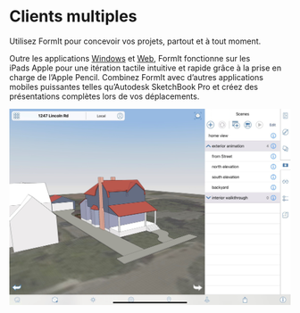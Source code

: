 # Clients multiples

Utilisez FormIt pour concevoir vos projets, partout et à tout moment.

Outre les applications [Windows](https://formit.autodesk.com/download) et [Web](https://formit.autodesk.com/app), FormIt fonctionne sur les iPads Apple pour une itération tactile intuitive et rapide grâce à la prise en charge de l’Apple Pencil. Combinez FormIt avec d’autres applications mobiles puissantes telles qu’Autodesk SketchBook Pro et créez des présentations complètes lors de vos déplacements.

![FormIt sur Apple iPad](<../.gitbook/assets/ipad scenes (1).png>)
